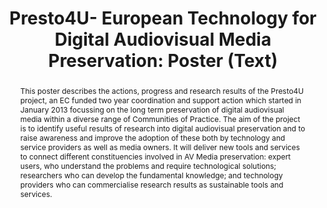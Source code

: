 ---
abstract: 'This poster describes the actions, progress and research results of the
  Presto4U project, an EC funded two year coordination and support action which started
  in January 2013 focussing on the long term preservation of digital audiovisual media
  within a diverse range of Communities of Practice. The aim of the project is to
  identify useful results of research into digital audiovisual preservation and to
  raise awareness and improve the adoption of these both by technology and service
  providers as well as media owners. It will deliver new tools and services to connect
  different constituencies involved in AV Media preservation: expert users, who understand
  the problems and require technological solutions; researchers who can develop the
  fundamental knowledge; and technology providers who can commercialise research results
  as sustainable tools and services.'
creators:
- Gupta, Jacqui
date: null
document_url: https://services.phaidra.univie.ac.at/api/object/o:378705/download
grand_parent: iPRES
institutions: []
keywords:
- digital media preservation
- communities of practice
- standards
- digital preservation marketplace
- preservation tools
- best practice
landing_page_url: https://phaidra.univie.ac.at/o:378705
language: eng
layout: publication
license: CC BY-NC-SA 3.0 AT
notes_url: null
parent: iPRES 2014
publication_type: poster
size: 70532
slides_url: null
source_name: iPRES
title: 'Presto4U- European Technology for Digital Audiovisual Media Preservation:
  Poster (Text) '
year: 2014
---